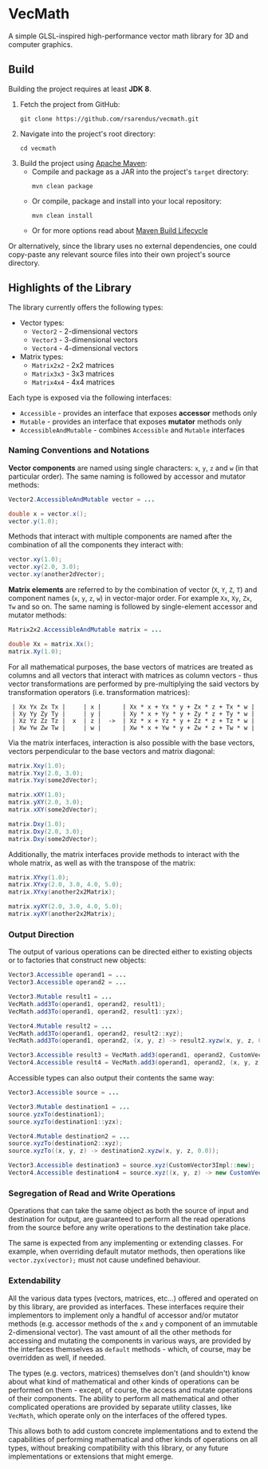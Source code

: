 # VecMath

A simple GLSL-inspired high-performance vector math library for 3D and computer graphics.


## Build

Building the project requires at least **JDK 8**.

1. Fetch the project from GitHub:
   ```shell
   git clone https://github.com/rsarendus/vecmath.git
   ```
2. Navigate into the project's root directory:
   ```shell
   cd vecmath
   ```
3. Build the project using [Apache Maven](https://maven.apache.org/):
   * Compile and package as a JAR into the project's `target` directory:
     ```shell
     mvn clean package
     ```
   * Or compile, package and install into your local repository:
     ```shell
     mvn clean install
     ```
   * Or for more options read about [Maven Build Lifecycle](https://maven.apache.org/guides/introduction/introduction-to-the-lifecycle.html)

Or alternatively, since the library uses no external dependencies, one could copy-paste any relevant source files into
their own project's source directory.


## Highlights of the Library

The library currently offers the following types:

* Vector types:
  - `Vector2` - 2-dimensional vectors
  - `Vector3` - 3-dimensional vectors
  - `Vector4` - 4-dimensional vectors
* Matrix types:
  - `Matrix2x2` - 2x2 matrices
  - `Matrix3x3` - 3x3 matrices
  - `Matrix4x4` - 4x4 matrices

Each type is exposed via the following interfaces:
* `Accessible` - provides an interface that exposes **accessor** methods only
* `Mutable` - provides an interface that exposes **mutator** methods only
* `AccessibleAndMutable` - combines `Accessible` and `Mutable` interfaces


### Naming Conventions and Notations

**Vector components** are named using single characters: `x`, `y`, `z` and `w` (in that particular order).
The same naming is followed by accessor and mutator methods:

```java
Vector2.AccessibleAndMutable vector = ...

double x = vector.x();
vector.y(1.0);
```

Methods that interact with multiple components are named after the combination of all the components they interact with:

```java
vector.xy(1.0);
vector.xy(2.0, 3.0);
vector.xy(another2dVector);
```

**Matrix elements** are referred to by the combination of vector (`X`, `Y`, `Z`, `T`) and component names (`x`, `y`,
`z`, `w`) in vector-major order.
For example `Xx`, `Xy`, `Zx`, `Tw` and so on.
The same naming is followed by single-element accessor and mutator methods:

```java
Matrix2x2.AccessibleAndMutable matrix = ...

double Xx = matrix.Xx();
matrix.Xy(1.0);
```

For all mathematical purposes, the base vectors of matrices are treated as columns and all vectors that interact with
matrices as column vectors - thus vector transformations are performed by pre-multiplying the said vectors by
transformation operators (i.e. transformation matrices):

```
 | Xx Yx Zx Tx |     | x |      | Xx * x + Yx * y + Zx * z + Tx * w |
 | Xy Yy Zy Ty |     | y |      | Xy * x + Yy * y + Zy * z + Ty * w |
 | Xz Yz Zz Tz |  x  | z |  ->  | Xz * x + Yz * y + Zz * z + Tz * w |
 | Xw Yw Zw Tw |     | w |      | Xw * x + Yw * y + Zw * z + Tw * w |
```

Via the matrix interfaces, interaction is also possible with the base vectors, vectors perpendicular to the base vectors
and matrix diagonal:

```java
matrix.Xxy(1.0);
matrix.Yxy(2.0, 3.0);
matrix.Yxy(some2dVector);

matrix.xXY(1.0);
matrix.yXY(2.0, 3.0);
matrix.xXY(some2dVector);

matrix.Dxy(1.0);
matrix.Dxy(2.0, 3.0);
matrix.Dxy(some2dVector);
```

Additionally, the matrix interfaces provide methods to interact with the whole matrix, as well as with the transpose of
the matrix:

```java
matrix.XYxy(1.0);
matrix.XYxy(2.0, 3.0, 4.0, 5.0);
matrix.XYxy(another2x2Matrix);

matrix.xyXY(2.0, 3.0, 4.0, 5.0);
matrix.xyXY(another2x2Matrix);
```


### Output Direction

The output of various operations can be directed either to existing objects or to factories that construct new objects:

```java
Vector3.Accessible operand1 = ...
Vector3.Accessible operand2 = ...

Vector3.Mutable result1 = ...
VecMath.add3To(operand1, operand2, result1);
VecMath.add3To(operand1, operand2, result1::yzx);

Vector4.Mutable result2 = ...
VecMath.add3To(operand1, operand2, result2::xyz);
VecMath.add3To(operand1, operand2, (x, y, z) -> result2.xyzw(x, y, z, 0.0));

Vector3.Accessible result3 = VecMath.add3(operand1, operand2, CustomVector3Impl::new);
Vector4.Accessible result4 = VecMath.add3(operand1, operand2, (x, y, z) -> new CustomVector4Impl(x, y, z, 0.0));
```

Accessible types can also output their contents the same way:

```java
Vector3.Accessible source = ...

Vector3.Mutable destination1 = ...
source.yzxTo(destination1);
source.xyzTo(destination1::yzx);

Vector4.Mutable destination2 = ...
source.xyzTo(destination2::xyz);
source.xyzTo((x, y, z) -> destination2.xyzw(x, y, z, 0.0));

Vector3.Accessible destination3 = source.xyz(CustomVector3Impl::new);
Vector4.Accessible destination4 = source.xyz((x, y, z) -> new CustomVector4Impl(x, y, z, 0.0));
```


### Segregation of Read and Write Operations

Operations that can take the same object as both the source of input and destination for output, are guaranteed to
perform all the read operations from the source before any write operations to the destination take place.

The same is expected from any implementing or extending classes.
For example, when overriding default mutator methods, then operations like `vector.zyx(vector);` must not cause
undefined behaviour.

### Extendability

All the various data types (vectors, matrices, etc...) offered and operated on by this library, are provided as
interfaces.
These interfaces require their implementors to implement only a handful of accessor and/or mutator methods (e.g.
accessor methods of the `x` and `y` component of an immutable 2-dimensional vector).
The vast amount of all the other methods for accessing and mutating the components in various ways, are provided by the
interfaces themselves as `default` methods - which, of course, may be overridden as well, if needed.

The types (e.g. vectors, matrices) themselves don't (and shouldn't) know about what kind of mathematical and other kinds
of operations can be performed on them - except, of course, the access and mutate operations of their components.
The ability to perform all mathematical and other complicated operations are provided by separate utility classes, like
`VecMath`, which operate only on the interfaces of the offered types.

This allows both to add custom concrete implementations and to extend the capabilities of performing mathematical and
other kinds of operations on all types, without breaking compatibility with this library, or any future implementations
or extensions that might emerge.
